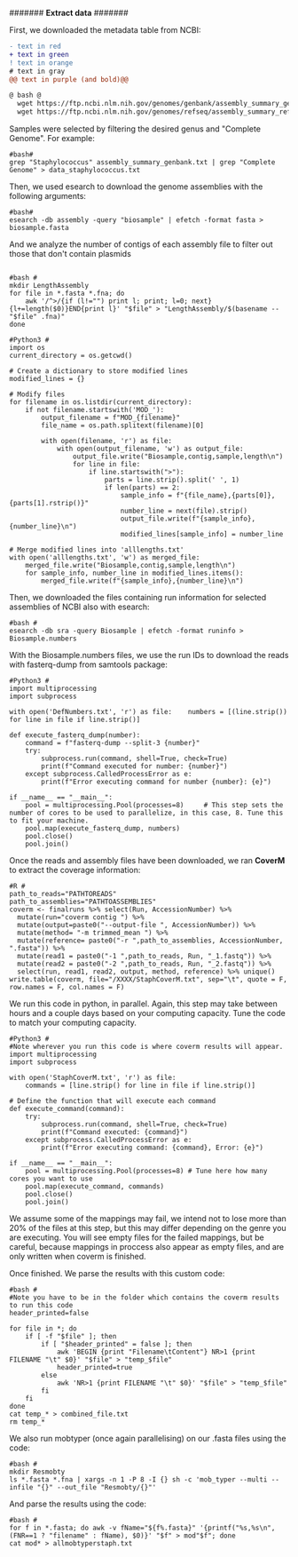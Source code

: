 ####### **Extract data** #######

First, we downloaded the metadata table from NCBI:


```diff
- text in red
+ text in green
! text in orange
# text in gray
@@ text in purple (and bold)@@
```
```diff
@ bash @
  wget https://ftp.ncbi.nlm.nih.gov/genomes/genbank/assembly_summary_genbank.txt # Both databases were used indistinctly, selecting for each genre, the one that contained most samples of our interest
  wget https://ftp.ncbi.nlm.nih.gov/genomes/refseq/assembly_summary_refseq.txt

```
Samples were selected by filtering the desired genus and "Complete Genome". For example:

```
#bash#
grep "Staphylococcus" assembly_summary_genbank.txt | grep "Complete Genome" > data_staphylococcus.txt
```

Then, we used esearch to download the genome assemblies with the following arguments:

```
#bash#
esearch -db assembly -query "biosample" | efetch -format fasta > biosample.fasta

```
And we analyze the number of contigs of each assembly file to filter out those that don't contain plasmids


```

#bash #
mkdir LengthAssembly
for file in *.fasta *.fna; do
    awk '/^>/{if (l!="") print l; print; l=0; next}{l+=length($0)}END{print l}' "$file" > "LengthAssembly/$(basename -- "$file" .fna)"
done

#Python3 #
import os
current_directory = os.getcwd()

# Create a dictionary to store modified lines
modified_lines = {}

# Modify files
for filename in os.listdir(current_directory):
    if not filename.startswith('MOD_'):
        output_filename = f"MOD_{filename}"
        file_name = os.path.splitext(filename)[0]
        
        with open(filename, 'r') as file:
            with open(output_filename, 'w') as output_file:
                output_file.write("Biosample,contig,sample,length\n")
                for line in file:
                    if line.startswith(">"):
                        parts = line.strip().split(' ', 1)
                        if len(parts) == 2:
                            sample_info = f"{file_name},{parts[0]},{parts[1].rstrip()}"
                            number_line = next(file).strip()
                            output_file.write(f"{sample_info},{number_line}\n")
                            modified_lines[sample_info] = number_line

# Merge modified lines into 'alllengths.txt'
with open('alllengths.txt', 'w') as merged_file:
    merged_file.write("Biosample,contig,sample,length\n")
    for sample_info, number_line in modified_lines.items():
        merged_file.write(f"{sample_info},{number_line}\n")
```

Then, we downloaded the files containing run information for selected assemblies of NCBI also with esearch: 

```
#bash #
esearch -db sra -query Biosample | efetch -format runinfo > Biosample.numbers
```

With the Biosample.numbers files, we use the run IDs to download the reads with fasterq-dump from samtools package:

```
#Python3 #
import multiprocessing
import subprocess

with open('DefNumbers.txt', 'r') as file:    numbers = [(line.strip()) for line in file if line.strip()]

def execute_fasterq_dump(number):
    command = f"fasterq-dump --split-3 {number}"
    try:
        subprocess.run(command, shell=True, check=True)
        print(f"Command executed for number: {number}")
    except subprocess.CalledProcessError as e:
        print(f"Error executing command for number {number}: {e}")

if __name__ == "__main__":
    pool = multiprocessing.Pool(processes=8)     # This step sets the number of cores to be used to parallelize, in this case, 8. Tune this to fit your machine.
    pool.map(execute_fasterq_dump, numbers)
    pool.close()
    pool.join()

```
Once the reads and assembly files have been downloaded, we ran **CoverM** to extract the coverage information:

```
#R #
path_to_reads="PATHTOREADS"
path_to_assemblies="PATHTOASSEMBLIES"
coverm <- finalruns %>% select(Run, AccessionNumber) %>% 
  mutate(run="coverm contig ") %>% 
  mutate(output=paste0("--output-file ", AccessionNumber)) %>% 
  mutate(method= "-m trimmed_mean ") %>% 
  mutate(reference= paste0("-r ",path_to_assemblies, AccessionNumber, ".fasta")) %>% 
  mutate(read1 = paste0("-1 ",path_to_reads, Run, "_1.fastq")) %>% 
  mutate(read2 = paste0("-2 ",path_to_reads, Run, "_2.fastq")) %>% 
  select(run, read1, read2, output, method, reference) %>% unique()
write.table(coverm, file="/XXXX/StaphCoverM.txt", sep="\t", quote = F, row.names = F, col.names = F)
```

We run this code in python, in parallel. Again, this step may take between hours and a couple days based on your computing capacity.
Tune the code to match your computing capacity.
```
#Python3 #
#Note wherever you run this code is where coverm results will appear. 
import multiprocessing
import subprocess

with open('StaphCoverM.txt', 'r') as file:
    commands = [line.strip() for line in file if line.strip()]

# Define the function that will execute each command
def execute_command(command):
    try:
        subprocess.run(command, shell=True, check=True)
        print(f"Command executed: {command}")
    except subprocess.CalledProcessError as e:
        print(f"Error executing command: {command}, Error: {e}")

if __name__ == "__main__":
    pool = multiprocessing.Pool(processes=8) # Tune here how many cores you want to use
    pool.map(execute_command, commands)
    pool.close()
    pool.join()
```
We assume some of the mappings may fail, we intend not to lose more than 20% of the files at this step, but this may differ depending on the genre you are executing.
You will see empty files for the failed mappings, but be careful, because mappings in proccess also appear as empty files, and are only written when coverm is finished. 

Once finished. We parse the results with this custom code:
```
#bash #
#Note you have to be in the folder which contains the coverm results to run this code
header_printed=false

for file in *; do
    if [ -f "$file" ]; then
        if [ "$header_printed" = false ]; then
            awk 'BEGIN {print "Filename\tContent"} NR>1 {print FILENAME "\t" $0}' "$file" > "temp_$file"
            header_printed=true
        else
            awk 'NR>1 {print FILENAME "\t" $0}' "$file" > "temp_$file"
        fi
    fi
done
cat temp_* > combined_file.txt
rm temp_*
```

We also run mobtyper (once again parallelising) on our .fasta files using the code:

```
#bash #
mkdir Resmobty
ls *.fasta *.fna | xargs -n 1 -P 8 -I {} sh -c 'mob_typer --multi --infile "{}" --out_file "Resmobty/{}"'
```
And parse the results using the code:
```
#bash #
for f in *.fasta; do awk -v fName="${f%.fasta}" '{printf("%s,%s\n", (FNR==1 ? "filename" : fName), $0)}' "$f" > mod"$f"; done
cat mod* > allmobtyperstaph.txt
```





